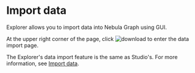 # Import data

Explorer allows you to import data into Nebula Graph using GUI.

At the upper right corner of the page, click ![download](https://docs-cdn.nebula-graph.com.cn/figures/studio-btn-download.png) to enter the data import page.

The Explorer's data import feature is the same as Studio's. For more information, see [Import data](../nebula-studio/quick-start/st-ug-import-data.md).